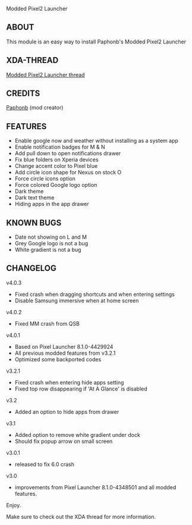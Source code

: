 Modded Pixel2 Launcher

## ABOUT
This module is an easy way to install Paphonb's Modded Pixel2 Launcher

## XDA-THREAD
[Modded Pixel2 Launcher thread](https://forum.xda-developers.com/android/apps-games/app-rootless-pixel-2-launcher-google-t3688393)

## CREDITS
[Paphonb](https://forum.xda-developers.com/member.php?u=6018897) (mod creator)

## FEATURES
- Enable google now and weather without installing as a system app
- Enable notification badges for M & N
- Add pull down to open notifications drawer
- Fix blue folders on Xperia devices
- Change accent color to Pixel blue
- Add circle icon shape for Nexus on stock O
- Force circle icons option
- Force colored Google logo option
- Dark theme
- Dark text theme
- Hiding apps in the app drawer

## KNOWN BUGS
- Date not showing on L and M
- Grey Google logo is not a bug
- White gradient is not a bug

## CHANGELOG

v4.0.3
- Fixed crash when dragging shortcuts and when entering settings
- Disable Samsung immersive when at home screen

v4.0.2
- Fixed MM crash from QSB

v4.0.1
- Based on Pixel Launcher 8.1.0-4429924
- All previous modded features from v3.2.1
- Optimized some backported codes

v3.2.1
- Fixed crash when entering hide apps setting
- Fixed top row disappearing if 'At A Glance' is disabled

v3.2

- Added an option to hide apps from drawer

v3.1
- Added option to remove white gradient under dock 
- Should fix popup arrow on small screen

v3.0.1 
- released to fix 6.0 crash

v3.0 
- improvements from Pixel Launcher 8.1.0-4348501 and all modded features.

Enjoy.

Make sure to check out the XDA thread for more information.
